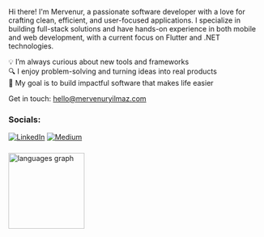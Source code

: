 Hi there! I'm Mervenur, a passionate software developer with a love for crafting clean, efficient, and user-focused applications. I specialize in building full-stack solutions and have hands-on experience in both mobile and web development, with a current focus on Flutter and .NET technologies.

💡 I’m always curious about new tools and frameworks  
🔍 I enjoy problem-solving and turning ideas into real products  
🎯 My goal is to build impactful software that makes life easier

Get in touch: hello@mervenuryilmaz.com

### Socials:

[![LinkedIn](https://img.shields.io/badge/-LinkedIn-0077B5?style=flat&logo=linkedin&logoColor=white)](https://linkedin.com/in/Merwusch)
[![Medium](https://img.shields.io/badge/-Medium-12100E?style=flat&logo=medium&logoColor=white)](https://medium.com/@merwusch)

###

<div align="start">
  <img src="https://github-readme-stats.vercel.app/api/top-langs?username=merwusch&locale=en&hide_title=false&layout=compact&card_width=780&langs_count=6&theme=dracula&hide_border=false&order=2" height="150" alt="languages graph"  />
</div>
